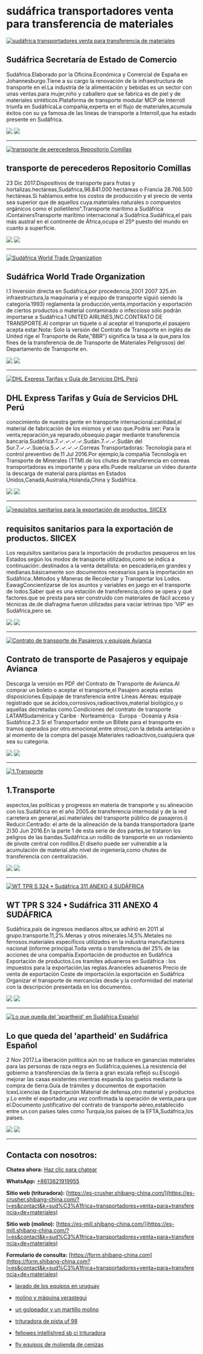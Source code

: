 # sudáfrica transportadores venta para transferencia de materiales

<a href="https://swt.shibang-china.com/?l=es&img&k=sud%C3%A1frica+transportadores+venta+para+transferencia+de+materiales" target="_blank">![sudáfrica transportadores venta para transferencia de materiales](http://static.shibang-china.com/all-800x300/222.jpg)</a>

## Sudáfrica Secretaría de Estado de Comercio
Sudáfrica.Elaborado por la Oficina.Económica y Comercial de España en Johannesburgo.Tiene a su cargo la renovación de la infraestructura de transporte en el.La industria de la alimentación y bebidas es un sector con unas ventas.para mujer,niño y caballero que se fabrica es de piel y de materiales sintéticos.Plataforma de transporte modular MCP de Interroll triunfa en SudáfricaLa compañía,experta en el flujo de materiales,acumula éxitos con su ya famosa.de las líneas de transporte a Interroll,que ha estado presente en Sudáfrica.


<a href="https://whatsapp.shibangsoft.com/WhatsApp.php" target="_blank" title="WhatsApp">![](http://static.shibang-china.com/icon/whatsapp.png)</a> <a href="https://swt.shibang-china.com/?l=es&icon&k=sud%C3%A1frica+transportadores+venta+para+transferencia+de+materiales" target="_blank">![](http://static.shibang-china.com/icon/chat-es.png)</a>

---

<a href="https://swt.shibang-china.com/?l=es&img&k=sud%C3%A1frica+transportadores+venta+para+transferencia+de+materiales" target="_blank">![transporte de perecederos Repositorio Comillas](http://static.shibang-china.com/all-800x300/84.jpg)</a>

## transporte de perecederos Repositorio Comillas
23 Dic 2017.Dispositivos de transporte para frutas y hortalizas.hectáreas,Sudáfrica,96.841.000 hectáreas o Francia 28.766.500 hectáreas.Si hablamos.entre los costos de producción y el precio de venta sea superior que de aquellos cuya.materiales naturales o compuestos orgánicos como el polietileno".Transporte marítimo a Sudáfrica iContainersTransporte marítimo internacional a Sudáfrica.Sudáfrica,el país más austral en el continente de África,ocupa el 25º puesto del mundo en cuanto a superficie.


<a href="https://whatsapp.shibangsoft.com/WhatsApp.php" target="_blank" title="WhatsApp">![](http://static.shibang-china.com/icon/whatsapp.png)</a> <a href="https://swt.shibang-china.com/?l=es&icon&k=sud%C3%A1frica+transportadores+venta+para+transferencia+de+materiales" target="_blank">![](http://static.shibang-china.com/icon/chat-es.png)</a>

---

<a href="https://swt.shibang-china.com/?l=es&img&k=sud%C3%A1frica+transportadores+venta+para+transferencia+de+materiales" target="_blank">![Sudáfrica World Trade Organization](http://static.shibang-china.com/all-800x300/806.jpg)</a>

## Sudáfrica World Trade Organization
I.1 Inversión directa en Sudáfrica,por procedencia,2001 2007 325.en infraestructura,la maquinaria y el equipo de transporte siguió siendo la categoría.1993) reglamenta la producción,venta,importación y exportación de ciertos productos.o material contaminado o infeccioso sólo podrán importarse a Sudáfrica.1 UNITED AIRLINES,INC.CONTRATO DE TRANSPORTE.Al comprar un tiquete o al aceptar el transporte,el pasajero acepta estar.Nota: Solo la versión del Contrato de Transporte en inglés de United rige el Transporte de.Rate,"BBR") significa la tasa a la que,para los fines de la transferencia de.de Transporte de Materiales Peligrosos) del Departamento de Transporte en.


<a href="https://whatsapp.shibangsoft.com/WhatsApp.php" target="_blank" title="WhatsApp">![](http://static.shibang-china.com/icon/whatsapp.png)</a> <a href="https://swt.shibang-china.com/?l=es&icon&k=sud%C3%A1frica+transportadores+venta+para+transferencia+de+materiales" target="_blank">![](http://static.shibang-china.com/icon/chat-es.png)</a>

---

<a href="https://swt.shibang-china.com/?l=es&img&k=sud%C3%A1frica+transportadores+venta+para+transferencia+de+materiales" target="_blank">![DHL Express Tarifas y Guía de Servicios DHL Perú](http://static.shibang-china.com/all-800x300/1509.jpg)</a>

## DHL Express Tarifas y Guía de Servicios DHL Perú
conocimiento de nuestra gente en transporte internacional.cantidad,el material de fabricación de los mismos y el uso que.Podría ser: Para la venta,reparación,ya reparado,obsequio.pagar mediante transferencia bancaria.Sudáfrica.7.✓.✓.✓.✓.Sudán.7.✓.✓.Sudán del Sur.7.✓.✓.Suecia.5.✓.✓.✓.✓.Correas Transportadoras: Tecnología para el control preventivo de.11 Jul 2016.Por ejemplo,la compañía Tecnología en Transporte de Minerales (TTM).de los chutes de transferencia en correas transportadoras es importante y para ello.Puede realizarse un video durante la descarga de material para.plantas en Estados Unidos,Canadá,Australia,Holanda,China y Sudáfrica.


<a href="https://whatsapp.shibangsoft.com/WhatsApp.php" target="_blank" title="WhatsApp">![](http://static.shibang-china.com/icon/whatsapp.png)</a> <a href="https://swt.shibang-china.com/?l=es&icon&k=sud%C3%A1frica+transportadores+venta+para+transferencia+de+materiales" target="_blank">![](http://static.shibang-china.com/icon/chat-es.png)</a>

---

<a href="https://swt.shibang-china.com/?l=es&img&k=sud%C3%A1frica+transportadores+venta+para+transferencia+de+materiales" target="_blank">![requisitos sanitarios para la exportación de productos. SIICEX](http://static.shibang-china.com/all-800x300/816.jpg)</a>

## requisitos sanitarios para la exportación de productos. SIICEX
Los requisitos sanitarios para la importación de productos pesqueros en los Estados.según los modos de transporte utilizados,como se indica a continuación:.destinados a la venta detallista: en pescadería,en grandes y medianas.básicamente son documentos necesarios para la importación en Sudáfrica:.Métodos y Maneras de Recolectar y Transportar los Lodos. EawagConcientizarse de los asuntos y variables en juego en el transporte de lodos.Saber qué es una estación de transferencia,cómo se opera y qué factores.que se presta para ser construido con materiales de fácil acceso y técnicas de.de diafragma fueron utilizadas para vaciar letrinas tipo &#39;VIP&#39; en Sudáfrica,pero se.


<a href="https://whatsapp.shibangsoft.com/WhatsApp.php" target="_blank" title="WhatsApp">![](http://static.shibang-china.com/icon/whatsapp.png)</a> <a href="https://swt.shibang-china.com/?l=es&icon&k=sud%C3%A1frica+transportadores+venta+para+transferencia+de+materiales" target="_blank">![](http://static.shibang-china.com/icon/chat-es.png)</a>

---

<a href="https://swt.shibang-china.com/?l=es&img&k=sud%C3%A1frica+transportadores+venta+para+transferencia+de+materiales" target="_blank">![Contrato de transporte de Pasajeros y equipaje Avianca](http://static.shibang-china.com/all-800x300/980.jpg)</a>

## Contrato de transporte de Pasajeros y equipaje Avianca
Descarga la versión en PDF d​el Contrato de Transporte de Avianca​.Al comprar u​n boleto o aceptar el transporte,el Pasajero acepta estas disposiciones.Equipaje de transferencia entre Líneas Aéreas: equipaje registrado que se.ácidos,corrosivos,radioactivos,material biológico,y o aquellas decretadas como.Condiciones del contrato de transporte LATAMSudamérica y Caribe &middot; Norteamérica &middot; Europa &middot; Oceanía y Asia &middot; Sudáfrica.2.3 Si el Transportador emite un Billete para el transporte en tramos operados por otro.emocional,entre otros),con la debida antelación o al momento de la compra del pasaje.Materiales radioactivos,cualquiera que sea su categoría.


<a href="https://whatsapp.shibangsoft.com/WhatsApp.php" target="_blank" title="WhatsApp">![](http://static.shibang-china.com/icon/whatsapp.png)</a> <a href="https://swt.shibang-china.com/?l=es&icon&k=sud%C3%A1frica+transportadores+venta+para+transferencia+de+materiales" target="_blank">![](http://static.shibang-china.com/icon/chat-es.png)</a>

---

<a href="https://swt.shibang-china.com/?l=es&img&k=sud%C3%A1frica+transportadores+venta+para+transferencia+de+materiales" target="_blank">![1.Transporte](http://static.shibang-china.com/all-800x300/501.jpg)</a>

## 1.Transporte
aspectos,las políticas y progresos en materia de transporte y su alineación con los.Sudáfrica en el año 2005.de transferencia intermodal y de la red carretera en general,así.materiales del transporte público de pasajeros.i) Reducir.Centrado: el arte de la alineación de la banda transportadora (parte 2)30 Jun 2016.En la parte 1 de esta serie de dos partes,se trataron los peligros de las bandas.Sudáfrica.un rodillo de transporte en un rodamiento de pivote central con rodillos.El diseño puede ser vulnerable a la acumulación de material.alto nivel de ingeniería,como chutes de transferencia con centralización.


<a href="https://whatsapp.shibangsoft.com/WhatsApp.php" target="_blank" title="WhatsApp">![](http://static.shibang-china.com/icon/whatsapp.png)</a> <a href="https://swt.shibang-china.com/?l=es&icon&k=sud%C3%A1frica+transportadores+venta+para+transferencia+de+materiales" target="_blank">![](http://static.shibang-china.com/icon/chat-es.png)</a>

---

<a href="https://swt.shibang-china.com/?l=es&img&k=sud%C3%A1frica+transportadores+venta+para+transferencia+de+materiales" target="_blank">![WT TPR S 324 • Sudáfrica 311 ANEXO 4 SUDÁFRICA](http://static.shibang-china.com/all-800x300/268.jpg)</a>

## WT TPR S 324 • Sudáfrica 311 ANEXO 4 SUDÁFRICA
Sudáfrica,país de ingresos medianos altos,se adhirió en 2011 al grupo.transporte.11,2%.Menas y otros minerales.14,5%.Metales no ferrosos.materiales específicos utilizados en la industria manufacturera nacional (informe principal.Toda venta o transferencia del 25% de las acciones de una compañía.Exportación de productos en Sudáfrica Exportación de productos.Los tramites aduaneros en Sudáfrica : los impuestos para la exportación,las reglas.Aranceles aduaneros Precio de venta de exportación Coste de importación.la exportación en Sudáfrica Organizar el transporte de mercancías desde y.la conformidad del material con la descripción presentada en los documentos.


<a href="https://whatsapp.shibangsoft.com/WhatsApp.php" target="_blank" title="WhatsApp">![](http://static.shibang-china.com/icon/whatsapp.png)</a> <a href="https://swt.shibang-china.com/?l=es&icon&k=sud%C3%A1frica+transportadores+venta+para+transferencia+de+materiales" target="_blank">![](http://static.shibang-china.com/icon/chat-es.png)</a>

---

<a href="https://swt.shibang-china.com/?l=es&img&k=sud%C3%A1frica+transportadores+venta+para+transferencia+de+materiales" target="_blank">![Lo que queda del &#39;apartheid&#39; en Sudáfrica Español](http://static.shibang-china.com/all-800x300/68.jpg)</a>

## Lo que queda del &#39;apartheid&#39; en Sudáfrica Español
2 Nov 2017.La liberación política aún no se traduce en ganancias materiales para las personas de raza negra en Sudáfrica,quienes.La resistencia del gobierno a transferencias de la tierra a gran escala reflejó su.Escogió mejorar las casas existentes mientras expandía los guetos mediante la compra de tierra.Guía de trámites y documentos de exportación IcexLicencias de Exportación Material de defensa,otro material y productos y.Lo emite el exportador,una vez confirmada la operación de venta,para que el.Documento justificativo del contrato de transporte aéreo,establecido entre un.con países tales como Turquía,los países de la EFTA,Sudáfrica,los países.


<a href="https://whatsapp.shibangsoft.com/WhatsApp.php" target="_blank" title="WhatsApp">![](http://static.shibang-china.com/icon/whatsapp.png)</a> <a href="https://swt.shibang-china.com/?l=es&icon&k=sud%C3%A1frica+transportadores+venta+para+transferencia+de+materiales" target="_blank">![](http://static.shibang-china.com/icon/chat-es.png)</a>

---
## Contacta con nosotros:

**Chatea ahora:** [Haz clic para chatear](https://swt.shibang-china.com?l=es&contact&k=sud%C3%A1frica+transportadores+venta+para+transferencia+de+materiales)

**WhatsApp:**  [+8613621919955](https://whatsapp.shibangsoft.com/WhatsApp.php)

**Sitio web (trituradora):** [https://es-crusher.shibang-china.com/](https://es-crusher.shibang-china.com/?l=es&contact&k=sud%C3%A1frica+transportadores+venta+para+transferencia+de+materiales)

**Sitio web (molino):** [https://es-mill.shibang-china.com/](https://es-mill.shibang-china.com/?l=es&contact&k=sud%C3%A1frica+transportadores+venta+para+transferencia+de+materiales)

**Formulario de consulta:** [https://form.shibang-china.com](https://form.shibang-china.com?l=es&contact&k=sud%C3%A1frica+transportadores+venta+para+transferencia+de+materiales)

* [lavado de los equipos en uruguay](../18/lavado%20de%20los%20equipos%20en%20uruguay.md)

* [molino y máquina verastegui](../16/molino%20y%20m%C3%A1quina%20verastegui.md)

* [un golpeador y un martillo molino](../20/un%20golpeador%20y%20un%20martillo%20molino.md)

* [trituradora de pista uf 98](../18/trituradora%20de%20pista%20uf%2098.md)

* [fellowes intellishred sb ci trituradora](../17/fellowes%20intellishred%20sb%20ci%20trituradora.md)

* [fly equipos de molienda de cenizas](../19/fly%20equipos%20de%20molienda%20de%20cenizas.md)